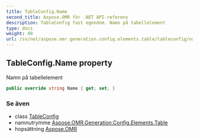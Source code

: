 ```yaml
---
title: TableConfig.Name
second_title: Aspose.OMR för .NET API-referens
description: TableConfig fast egendom. Namn på tabellelement
type: docs
weight: 40
url: /sv/net/aspose.omr.generation.config.elements.table/tableconfig/name/
---
```

## TableConfig.Name property

Namn på tabellelement

```csharp
public override string Name { get; set; }
```

### Se även

* class [TableConfig](../)
* namnutrymme [Aspose.OMR.Generation.Config.Elements.Table](../../tableconfig/)
* hopsättning [Aspose.OMR](../../../)


